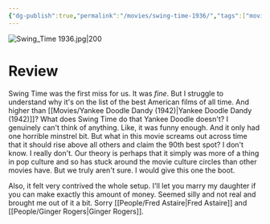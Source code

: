 ```yaml
---
{"dg-publish":true,"permalink":"/movies/swing-time-1936/","tags":["movies"],"created":"2023-11-30","updated":"2024-08-19"}
---
```



![Swing_Time 1936.jpg|200](/img/user/Attachments/Swing_Time%201936.jpg)

# Review

Swing Time was the first miss for us. It was *fine*. But I struggle to understand why it's on the list of the best American films of all time. And higher than [[Movies/Yankee Doodle Dandy (1942)\|Yankee Doodle Dandy (1942)]]? What does Swing Time do that Yankee Doodle doesn't? I genuinely can't think of anything. Like, it was funny enough. And it only had one horrible minstrel bit. But what in this movie screams out across time that it should rise above all others and claim the 90th best spot? I don't know. I really don't. Our theory is perhaps that it simply was more of a thing in pop culture and so has stuck around the movie culture circles than other movies have. But we truly aren't sure. I would give this one the boot.

Also, it felt very contrived the whole setup. I'll let you marry my daughter if you can make exactly this amount of money. Seemed silly and not real and brought me out of it a bit. Sorry [[People/Fred Astaire\|Fred Astaire]] and [[People/Ginger Rogers\|Ginger Rogers]].

